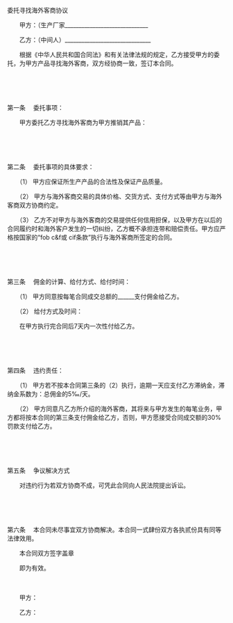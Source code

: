 



委托寻找海外客商协议



 

　　甲方：（生产厂家______________________________

　　乙方：（中间人）_______________________________　　

　　根据《中华人民共和国合同法》和有关法律法规的规定，乙方接受甲方的委托，为甲方产品寻找海外客商，双方经协商一致，签订本合同。

　　

　　

第一条
　委托事项：

　　甲方委托乙方寻找海外客商为甲方推销其产品：

　　

　　

第二条
　委托事项的具体要求：

　　（1） 甲方应保证所生产产品的合法性及保证产品质量。

　　（2） 甲方与海外客商交易的具体价格、交货方式、支付方式等由甲方与海外客商双方协商约定。

　　（3） 乙方不对甲方与海外客商的交易提供任何信用担保，以及甲方在以后的合同履约时和海外客户发生的一切纠纷，乙方概不承担连带和赔偿责任。甲方应严格按国家的“fob c&amp;f或 cif条款”执行与海外客商所签定的合同。

　　

　　

第三条
　佣金的计算、给付方式、给付时间：

　　（1） 甲方同意按每笔合同成交总额的______支付佣金给乙方。

　　（2） 给付方式及时间：

　　在甲方执行完合同后7天内一次性付给乙方。

　　

　　

第四条
　违约责任：

　　（1） 甲方若不按本合同第三条的（2）执行，逾期一天应支付乙方滞纳金，滞纳金系数为：总佣金的5‰/天。

　　（2） 甲方同意凡乙方所介绍的海外客商，其将来与甲方发生的每笔业务，甲方都将按本合同的第三条支付佣金给乙方，否则，甲方愿接受合同成交额的30%罚款支付给乙方。

　　

　　

第五条
　争议解决方式

　　对违约行为若双方协商不成，可凭此合同向人民法院提出诉讼。

　　

　　

第六条
　本合同未尽事宜双方协商解决。本合同一式肆份双方各执贰份具有同等法律效用。

　　本合同双方签字盖章

　　即为有效。　

　　　

　　甲方：

　　乙方：